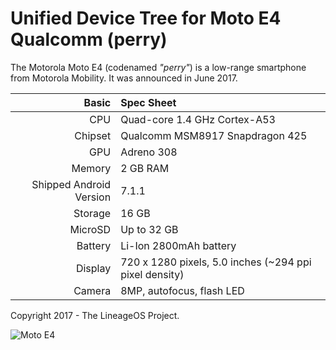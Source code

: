 Unified Device Tree for Moto E4 Qualcomm (perry)
================================================

The Motorola Moto E4 (codenamed _"perry"_) is a low-range smartphone from
Motorola Mobility. It was announced in June 2017.

Basic   | Spec Sheet
-------:|:-------------------------
CPU     | Quad-core 1.4 GHz Cortex-A53
Chipset | Qualcomm MSM8917 Snapdragon 425
GPU     | Adreno 308
Memory  | 2 GB RAM
Shipped Android Version | 7.1.1
Storage | 16 GB
MicroSD | Up to 32 GB
Battery | Li-Ion 2800mAh battery
Display | 720 x 1280 pixels, 5.0 inches (~294 ppi pixel density)
Camera  | 8MP, autofocus, flash LED

Copyright 2017 - The LineageOS Project.

![Moto E4](https://www.motorola.com/sites/default/files/library/storage/products/smartphones/moto-e4-NA-1000.png "Moto E4")
